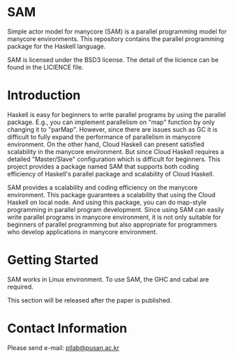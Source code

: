 # SAM
Simple actor model for manycore (SAM) is a parallel programming model for manycore environments. This repository contains the parallel programming package for the Haskell language.

SAM is licensed under the BSD3 license. The detail of the licience can be found in the LICIENCE file.

# Introduction
Haskell is easy for beginners to write parallel programs by using the parallel package. E.g., you can implement parallelism on "map" function by only changing it to "parMap". However, since there are issues such as GC it is difficult to fully expand the performance of parallelism in manycore environment. On the other hand, Cloud Haskell can present satisfied scalability in the manycore environment. But since Cloud Haskell requires a detailed "Master/Slave" configuration which is difficult for beginners. This project provides a package named SAM that supports both coding efficiency of Haskell's parallel package and scalability of Cloud Haskell.

SAM provides a scalability and coding efficiency on the manycore environment. This package guarantees a scalability that using the Cloud Haskell on local node. And using this package, you can do map-style programming in parallel program development. Since using SAM can easily write parallel programs in manycore environment, it is not only suitable for beginners of parallel programming but also appropriate for programmers who develop applications in manycore environment.

# Getting Started
SAM works in Linux environment. To use SAM, the GHC and cabal are required.

This section will be released after the paper is published.

# Contact Information
Please send e-mail: pllab@pusan.ac.kr
